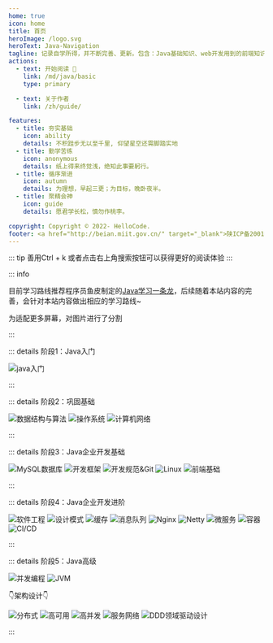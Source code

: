```yaml
---
home: true
icon: home
title: 首页
heroImage: /logo.svg
heroText: Java-Navigation
tagline: 记录自学所得，并不断完善、更新。包含：Java基础知识、web开发用到的前端知识以及常用的各种框架和中间件，涵盖计算机基础、数据库、部署工具以及代码风格和规范的全栈知识体系（含面试和实战项目推荐）✨
actions:
  - text: 开始阅读 🏹
    link: /md/java/basic
    type: primary

  - text: 关于作者
    link: /zh/guide/

features:
  - title: 夯实基础
    icon: ability
    details: 不积跬步无以至千里, 仰望星空还需脚踏实地
  - title: 勤学苦练
    icon: anonymous
    details: 纸上得来终觉浅，绝知此事要躬行。
  - title: 循序渐进
    icon: autumn
    details: 为理想，早起三更；为目标，晚卧夜半。
  - title: 聚精会神
    icon: guide
    details: 愿君学长松，慎勿作桃李。

copyright: Copyright © 2022- HelloCode.
footer: <a href="http://beian.miit.gov.cn/" target="_blank">陕ICP备20011166号-3</a>
---
```


::: tip 善用Ctrl + k 或者点击右上角搜索按钮可以获得更好的阅读体验
:::

::: info

目前学习路线推荐程序员鱼皮制定的[Java学习一条龙](https://yupi.icu/%E6%98%9F%E7%90%83%E8%B5%84%E6%96%99/%E5%AD%A6%E4%B9%A0%E8%B7%AF%E7%BA%BF.html#java-%E5%AD%A6%E4%B9%A0%E8%B7%AF%E7%BA%BF)，后续随着本站内容的完善，会针对本站内容做出相应的学习路线~

为适配更多屏幕，对图片进行了分割

:::

::: details 阶段1：Java入门

<img src="http://images.hellocode.top/java_basic.jpg" alt="java入门">

:::

::: details 阶段2：巩固基础

<img src="http://images.hellocode.top/structure_algorithm.jpg" alt="数据结构与算法">

<img src="http://images.hellocode.top/system.jpg" alt="操作系统">

<img src="http://images.hellocode.top/network.jpg" alt="计算机网络">

:::

::: details 阶段3：Java企业开发基础

<img src="http://images.hellocode.top/mysql.jpg" alt="MySQL数据库">

<img src="http://images.hellocode.top/frame.jpg" alt="开发框架">

<img src="http://images.hellocode.top/standard_git.jpg" alt="开发规范&Git">

<img src="http://images.hellocode.top/linux.jpg" alt="Linux">

<img src="http://images.hellocode.top/front.jpg" alt="前端基础">

:::

::: details 阶段4：Java企业开发进阶

<img src="http://images.hellocode.top/software.jpg" alt="软件工程">

<img src="http://images.hellocode.top/mode.jpg" alt="设计模式">

<img src="http://images.hellocode.top/cache.jpg" alt="缓存">

<img src="http://images.hellocode.top/message.jpg" alt="消息队列">

<img src="http://images.hellocode.top/nginx.jpg" alt="Nginx">

<img src="http://images.hellocode.top/netty.jpg" alt="Netty">

<img src="http://images.hellocode.top/microservice.jpg" alt="微服务">

<img src="http://images.hellocode.top/container.jpg" alt="容器">

<img src="http://images.hellocode.top/ci_cd.jpg" alt="CI/CD">

:::

::: details 阶段5：Java高级

<img src="http://images.hellocode.top/concurrency.jpg" alt="并发编程">

<img src="http://images.hellocode.top/jvm.jpg" alt="JVM">

👇架构设计👇

<img src="http://images.hellocode.top/distributed.jpg" alt="分布式">

<img src="http://images.hellocode.top/available.jpg" alt="高可用">

<img src="http://images.hellocode.top/high_concurrency.jpg" alt="高并发">

<img src="http://images.hellocode.top/service_network.jpg" alt="服务网络">

<img src="http://images.hellocode.top/ddd.jpg" alt="DDD领域驱动设计">

:::
